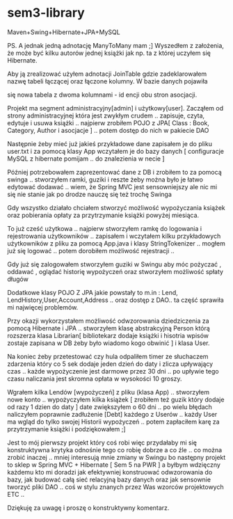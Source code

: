 sem3-library
============

Maven+Swing+Hibernate+JPA+MySQL

PS. A jednak jedną adnotację ManyToMany mam ;] Wyszedłem z założenia, że może być kilku autorów jednej książki jak np. ta z której uczyłem się Hibernate.

Aby ją zrealizować użyłem adnotacji JoinTable gdzie zadeklarowałem nazwę tabeli łączącej oraz łączone kolumny. W bazie danych pojawiła

się nowa tabela z dwoma kolumnami - id encji obu stron asocjacji. 



Projekt ma segment administracyjny[admin] i użytkowy[user]. Zacząłem od strony administracyjnej która jest zwykłym crudem .. zapisuje, czyta, edytuje i usuwa książki .. najpierw zrobiłem POJO z JPA[ Class : Book, Category, Author i asocjacje ] .. potem dostęp do nich w pakiecie DAO 

Następnie żeby mieć już jakieś przykładowe dane zapisałem je do pliku user.txt i  za pomocą klasy App wczytałem je do bazy danych [ configuracje MySQL z hibernate pomijam .. do znalezienia w necie ]

Później potrzebowałem zaprezentować dane z DB i zrobiłem to za pomocą swinga .. stworzyłem ramki, guziki i reszte żeby można było je łatwo edytować dodawać .. wiem, że Spring MVC jest sensowniejszy ale nic mi się nie stanie jak po drodze nauczę się też trochę Swinga

Gdy wszystko działało chciałem stworzyć możliwość wypożyczania książek oraz pobierania opłaty za przytrzymanie książki powyżej miesiąca.

To już cześć użytkowa .. najpierw stworzyłem ramkę do logowania i rejestrowania użytkowników .. zapisałem i wczytałem kilku przykładowych użytkowników z pliku za pomocą App.java i klasy StringTokenizer .. mogłem już się logować .. potem dorobiłem możliwość rejestracji ..

Gdy już się zalogowałem stworzyłem guziki w Swingu aby móc pożyczać , oddawać , oglądać historię wypożyczeń oraz stworzyłem możliwość spłaty długów  

Dodatkowe klasy POJO Z JPA jakie powstały to m.in : Lend, LendHistory,User,Account,Address .. oraz dostęp z DAO.. ta część sprawiła mi najwięcej problemów.

Przy okazji wykorzystałem możliwość odwzorowania dziedziczenia za pomocą Hibernate i JPA .. stworzyłem klasę abstrakcyjną Person którą rozszerza klasa Librarian[ bibliotekarz dodaje książki i hisotria wpisów zostaje zapisana w DB żeby było wiadomo kogo obwinić ] i klasa User.

Na koniec żeby przetestować czy hula odpaliłem timer ze słuchaczem zdarzenia który co 5 sek dodaje jeden dzień do daty i zlicza upływający czas .. każde wypożyczenie jest darmowe przez 30 dni .. po upływie tego czasu naliczania jest skromna opłata w wysokości 10 groszy.

Wgrałem kilka Lendów [wypożyczeń]  z pliku (klasa App) .. stworzyłem nowe  konto .. wypożyczyłem kilka książek [ zrobiłem też guzik który dodaje od razy 1 dzien do daty ] date zwiększyłem o 60 dni .. po wielu błędach naliczyłem poprawnie zadłużenie [Debt] każdego z Userów .. każdy User ma wgląd do tylko swojej Historii wypożyczeń .. potem zapłaciłem karę za przytrzymanie książki i podziękowałem ;]

Jest to mój pierwszy projekt który coś robi więc przydałaby mi się konstruktywna krytyka odnośnie tego co robię dobrze a co źle .. co można zrobić inaczej .. mniej interesują mnie zmiany w Swingu bo następny projekt to sklep w Spring MVC + Hibernate [ Sem 5 na PWR ] a byłbym wdzięczny każdemu kto mi doradzi jak efektywniej konstruować odwzorowania do bazy, jak budować całą sieć relacyjną bazy danych oraz jak sensownie tworzyć pliki DAO .. coś w stylu znanych przez Was wzorców projektowych ETC .. 

Dziękuję za uwagę i proszę o konstruktywny komentarz.
